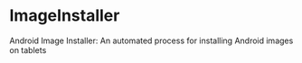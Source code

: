 ImageInstaller
==============

Android Image Installer: An automated process for installing Android images on tablets
